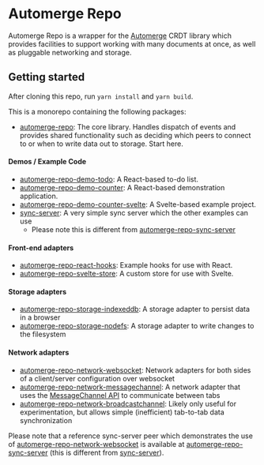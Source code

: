 # Automerge Repo

Automerge Repo is a wrapper for the [Automerge](https://github.com/automerge/automerge) CRDT library
which provides facilities to support working with many documents at once, as well as pluggable
networking and storage.

## Getting started

After cloning this repo, run `yarn install` and `yarn build`.

This is a monorepo containing the following packages:

- [automerge-repo](/packages/automerge-repo/): The core library. Handles dispatch of events and
  provides shared functionality such as deciding which peers to connect to or when to write data out
  to storage. Start here.

#### Demos / Example Code

- [automerge-repo-demo-todo](/examples/react-todo/): A React-based to-do list.
- [automerge-repo-demo-counter](/examples/react-counter/): A React-based demonstration
  application.
- [automerge-repo-demo-counter-svelte](/examples/svelte-counter/): A Svelte-based
  example project.
- [sync-server](/examples/sync-server): A very simple sync server which the other examples can use
  - Please note this is different from [automerge-repo-sync-server](https://github.com/automerge/automerge-repo-sync-server)

#### Front-end adapters

- [automerge-repo-react-hooks](/packages/automerge-repo-react-hooks/): Example hooks for use with
  React.
- [automerge-repo-svelte-store](/packages/automerge-repo-svelte-store/): A custom store for use with
  Svelte.

#### Storage adapters

- [automerge-repo-storage-indexeddb](/packages/automerge-repo-storage-indexeddb/): A storage
  adapter to persist data in a browser
- [automerge-repo-storage-nodefs](/packages/automerge-repo-storage-nodefs/): A storage adapter to
  write changes to the filesystem

#### Network adapters

- [automerge-repo-network-websocket](/packages/automerge-repo-network-websocket/): Network adapters
  for both sides of a client/server configuration over websocket
- [automerge-repo-network-messagechannel](/packages/automerge-repo-network-messagechannel/): A
  network adapter that uses the [MessageChannel
  API](https://developer.mozilla.org/en-US/docs/Web/API/MessageChannel) to communicate between tabs
- [automerge-repo-network-broadcastchannel](/packages/automerge-repo-network-broadcastchannel/):
  Likely only useful for experimentation, but allows simple (inefficient) tab-to-tab data
  synchronization

Please note that a reference sync-server peer which demonstrates the use of 
[automerge-repo-network-websocket](/packages/automerge-repo-network-websocket/)
is available at [automerge-repo-sync-server](https://github.com/automerge/automerge-repo-sync-server) (this is different from [sync-server](/examples/sync-server)).
